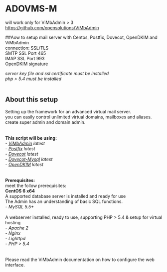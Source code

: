 ADOVMS-M
========

will work only for ViMbAdmin > 3<br/>
https://github.com/opensolutions/ViMbAdmin

##Aow to setup mail server with Centos, Postfix, Dovecot, OpenDKIM and ViMbAdmin<br/>
connection: SSL/TLS<br/>
SMTP SSL Port 465<br/>
IMAP SSL Port 993<br/>
OpenDKIM signature<br/>

*server key file and ssl certificate must be installed*<br/>
*php > 5.4 must be installed*<br/>
<br/>

About this setup
----------------
Setting up the framework for an advanced virtual mail server.<br/>
you can easily control unlimited virtual domains, mailboxes and aliases.<br/>
create super admin and domain admin.
<br/><br/><br/>
**This script will be using:**<br/>
*- [ViMbAdmin](https://github.com/opensolutions/ViMbAdmin) latest*<br/>
*- [Postfix](http://www.postfix.org/) latest*<br/>
*- [Dovecot](http://dovecot.org/) latest*<br/>
*- [Dovecot-Mysql](http://wiki2.dovecot.org/AuthDatabase/SQL) latest*<br/>
*- [OpenDKIM](http://www.opendkim.org/) latest* <br/>
<br/><br/>
**Prerequisites:**<br/>
meet the follow prerequisites:<br/>
**CentOS 6 x64**<br/>
A supported database server is installed and ready for use<br/>
The Admin has an understanding of basic SQL functions.<br/>
*- MySQL 5.5+*<br/>
<br/>
A webserver installed, ready to use, supporting PHP > 5.4 & setup for virtual hosting<br/>
*- Apache 2*<br/>
*- Nginx*<br/>
*- Lighttpd*<br/>
*- PHP > 5.4*<br/>
<br/><br/>
Please read the ViMbAdmin documentation on how to configure the web interface.
